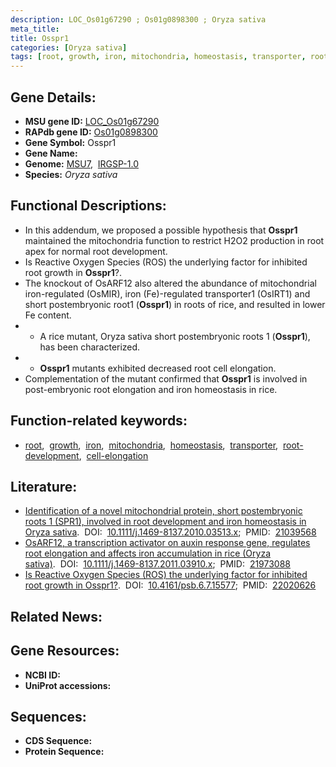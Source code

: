 ```yaml
---
description: LOC_Os01g67290 ; Os01g0898300 ; Oryza sativa
meta_title:
title: Osspr1
categories: [Oryza sativa]
tags: [root, growth, iron, mitochondria, homeostasis, transporter, root development, cell elongation]
---
```


## Gene Details:
- **MSU gene ID:** [LOC_Os01g67290](http://rice.uga.edu/cgi-bin/ORF_infopage.cgi?orf=LOC_Os01g67290)  
- **RAPdb gene ID:** [Os01g0898300](https://rapdb.dna.affrc.go.jp/locus/?name=Os01g0898300)  
- **Gene Symbol:** Osspr1
- **Gene Name:**
- **Genome:**  [MSU7](http://rice.uga.edu/),&nbsp;&nbsp;[IRGSP-1.0](https://rapdb.dna.affrc.go.jp/download/irgsp1.html)
- **Species:** *Oryza sativa*

## Functional Descriptions:
   - In this addendum, we proposed a possible hypothesis that **Osspr1** maintained the mitochondria function to restrict H2O2 production in root apex for normal root development.
   - Is Reactive Oxygen Species (ROS) the underlying factor for inhibited root growth in **Osspr1**?.
   - The knockout of OsARF12 also altered the abundance of mitochondrial iron-regulated (OsMIR), iron (Fe)-regulated transporter1 (OsIRT1) and short postembryonic root1 (**Osspr1**) in roots of rice, and resulted in lower Fe content.
   - * A rice mutant, Oryza sativa short postembryonic roots 1 (**Osspr1**), has been characterized.
   - * **Osspr1** mutants exhibited decreased root cell elongation.
   - Complementation of the mutant confirmed that **Osspr1** is involved in post-embryonic root elongation and iron homeostasis in rice.

## Function-related keywords:
   - [root](/tags/root/),&nbsp;&nbsp;[growth](/tags/growth/),&nbsp;&nbsp;[iron](/tags/iron/),&nbsp;&nbsp;[mitochondria](/tags/mitochondria/),&nbsp;&nbsp;[homeostasis](/tags/homeostasis/),&nbsp;&nbsp;[transporter](/tags/transporter/),&nbsp;&nbsp;[root-development](/tags/root-development/),&nbsp;&nbsp;[cell-elongation](/tags/cell-elongation/)

## Literature:
   - [Identification of a novel mitochondrial protein, short postembryonic roots 1 (SPR1), involved in root development and iron homeostasis in Oryza sativa](https://www.doi.org/10.1111/j.1469-8137.2010.03513.x).&nbsp;&nbsp;DOI:&nbsp;&nbsp;[10.1111/j.1469-8137.2010.03513.x](https://www.doi.org/10.1111/j.1469-8137.2010.03513.x);&nbsp;&nbsp;PMID:&nbsp;&nbsp;[21039568](https://pubmed.ncbi.nlm.nih.gov/21039568/)
   - [OsARF12, a transcription activator on auxin response gene, regulates root elongation and affects iron accumulation in rice (Oryza sativa)](https://www.doi.org/10.1111/j.1469-8137.2011.03910.x).&nbsp;&nbsp;DOI:&nbsp;&nbsp;[10.1111/j.1469-8137.2011.03910.x](https://www.doi.org/10.1111/j.1469-8137.2011.03910.x);&nbsp;&nbsp;PMID:&nbsp;&nbsp;[21973088](https://pubmed.ncbi.nlm.nih.gov/21973088/)
   - [Is Reactive Oxygen Species (ROS) the underlying factor for inhibited root growth in Osspr1?](https://www.doi.org/10.4161/psb.6.7.15577).&nbsp;&nbsp;DOI:&nbsp;&nbsp;[10.4161/psb.6.7.15577](https://www.doi.org/10.4161/psb.6.7.15577);&nbsp;&nbsp;PMID:&nbsp;&nbsp;[22020626](https://pubmed.ncbi.nlm.nih.gov/22020626/)

## Related News:

## Gene Resources:
- **NCBI ID:**  []()
- **UniProt accessions:** [](https://www.uniprot.org/uniprotkb//entry)

## Sequences:
- **CDS Sequence:**
- **Protein Sequence:**
